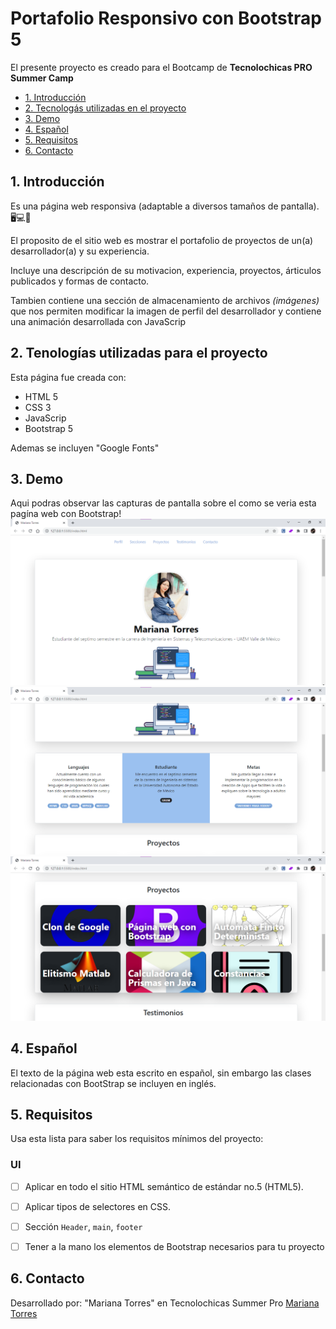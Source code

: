 # Portafolio Responsivo con Bootstrap 5

El presente proyecto es creado para el Bootcamp de **Tecnolochicas PRO Summer Camp**

* [1. Introducción](https://github.com/MarianaTom/portafolio/edit/main/README.md#1-introducci%C3%B3n)
* [2. Tecnologás utilizadas en el proyecto](https://github.com/MarianaTom/portafolio/edit/main/README.md#2-tenolog%C3%ADas-utilizadas-para-el-proyecto)
* [3. Demo](https://github.com/MarianaTom/portafolio/edit/main/README.md#3-demo)
* [4. Español](https://github.com/marianatom/clon-de-google/tree/main#4-objetivos-de-aprendizaje)
* [5. Requisitos](https://github.com/MarianaTom/portafolio/edit/main/README.md#5-requisitos)
* [6. Contacto](https://github.com/MarianaTom/portafolio/edit/main/README.md#6-contacto)

## 1. Introducción 

Es una página web responsiva (adaptable a diversos tamaños de pantalla). 🖥💻📱

El proposito de el sitio web es mostrar el portafolio de proyectos de un(a) desarrollador(a) y su experiencia. 

Incluye una descripción de su motivacion, experiencia, proyectos, árticulos publicados y formas de contacto. 

Tambien contiene una sección de almacenamiento de archivos *(imágenes)* que nos permiten modificar la imagen de perfil del desarrollador y contiene una animación desarrollada con JavaScrip 

## 2. Tenologías utilizadas para el proyecto 

Esta página fue creada con: 
* HTML 5
* CSS 3
* JavaScrip 
* Bootstrap 5

Ademas se incluyen "Google Fonts" 

## 3. Demo 
Aqui podras observar las capturas de pantalla sobre el como se veria esta pagína web con Bootstrap!
![imagen]("./../imagenes/captura1.png)
![imagen]("./../imagenes/captura2.png)
![imagen]("./../imagenes/captura3.png)

## 4. Español
El texto de la página web esta escrito en español, sin embargo las clases relacionadas con BootStrap se incluyen en inglés.

## 5. Requisitos
Usa esta lista para saber los requisitos mínimos del proyecto:
### UI
- [ ] Aplicar en todo el sitio HTML semántico de estándar no.5 (HTML5).
- [ ] Aplicar tipos de selectores en CSS.
- [ ] Sección `Header`, `main`, `footer`
- [ ] Tener a la mano los elementos de Bootstrap necesarios para tu proyecto


####

## 6. Contacto
Desarrollado por: "Mariana Torres" en Tecnolochicas Summer Pro 
[Mariana Torres](https://github.com/MarianaTom)
